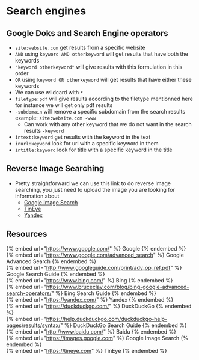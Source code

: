 # Search engines

## Google Doks and Search Engine operators

- `site:website.com` get results from a specific website
- `AND` using `keyword AND otherkeyword` will get results that have both the keywords
- `"keyword otherkeyword"` will give results with this formulation in this order
- `OR` using `keyword OR otherkeyword` will get results that have either these keywords
- We can use wildcard with `*`
- `filetype:pdf` will give results according to the filetype mentionned here for instance we will get only pdf results
- `-subdomain` will remove a specific subdomain from the search results example: `site:website.com -www`
  - Can work with any other keyword that we do not want in the search results `-keyword`
- `intext:keyword` get results with the keyword in the text
- `inurl:keyword` look for url with a specific keyword in them
- `intitle:keyword` look for title with a specific keyword in the title

## Reverse Image Searching

- Pretty straightforward we can use this link to do reverse Image searching, you just need to upload the image you are looking for information about
  - [Google Image Search](https://images.google.com)
  - [TinEye](https://tineye.com)  
  - [Yandex](https://yandex.com/)

## Resources

{% embed url="https://www.google.com/" %} Google {% endembed %}  
{% embed url="https://www.google.com/advanced_search" %} Google Advanced Search {% endembed %}  
{% embed url="http://www.googleguide.com/print/adv_op_ref.pdf" %} Google Search Guide {% endembed %}  
{% embed url="https://www.bing.com/" %} Bing {% endembed %}  
{% embed url="https://www.bruceclay.com/blog/bing-google-advanced-search-operators/" %} Bing Search Guide {% endembed %}  
{% embed url="https://yandex.com/" %} Yandex {% endembed %}  
{% embed url="https://duckduckgo.com/" %} DuckDuckGo {% endembed %}  
{% embed url="https://help.duckduckgo.com/duckduckgo-help-pages/results/syntax/" %} DuckDuckGo Search Guide {% endembed %}  
{% embed url="http://www.baidu.com/" %} Baidu {% endembed %}  
{% embed url="https://images.google.com" %} Google Image Search {% endembed %}  
{% embed url="https://tineye.com" %} TinEye {% endembed %}  
